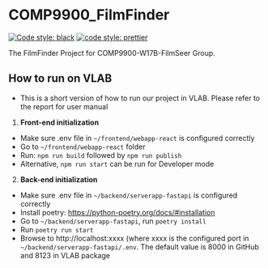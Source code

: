 # COMP9900_FilmFinder
[![Code style: black](https://img.shields.io/badge/code%20style-black-000000.svg)](https://github.com/psf/black) [![code style: prettier](https://img.shields.io/badge/code_style-prettier-ff69b4.svg?style=flat-square)](https://github.com/prettier/prettier)

The FilmFinder Project for COMP9900-W17B-FilmSeer Group.

## How to run on VLAB
* This is a short version of how to run our project in VLAB. Please refer to the report for user manual

1. **Front-end initialization**
- Make sure .env file in `~/frontend/webapp-react` is configured correctly
- Go to `~/frontend/webapp-react` folder
- Run: `npm run build` followed by `npm run publish`
- Alternative, `npm run start` can be run for Developer mode

2. **Back-end initialization**
- Make sure .env file in `~/backend/serverapp-fastapi` is configured correctly
- Install poetry: https://python-poetry.org/docs/#installation
- Go to `~/backend/serverapp-fastapi`, run `poetry install`
- Run `poetry run start`
- Browse to http://localhost:xxxx (where xxxx is the configured port in `~/backend/serverapp-fastapi/.env`. The default value is 8000 in GitHub and 8123 in VLAB package


